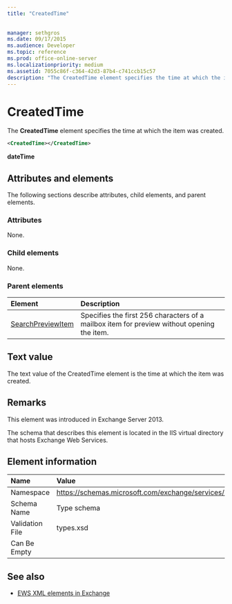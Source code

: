 ```yaml
---
title: "CreatedTime"
 
 
manager: sethgros
ms.date: 09/17/2015
ms.audience: Developer
ms.topic: reference
ms.prod: office-online-server
ms.localizationpriority: medium
ms.assetid: 7055c86f-c364-42d3-87b4-c741ccb15c57
description: "The CreatedTime element specifies the time at which the item was created."
---
```


# CreatedTime

The **CreatedTime** element specifies the time at which the item was created. 
  
```xml
<CreatedTime></CreatedTime>
```

 **dateTime**
## Attributes and elements

The following sections describe attributes, child elements, and parent elements.
  
### Attributes

None.
  
### Child elements

None.
  
### Parent elements

|**Element**|**Description**|
|:-----|:-----|
|[SearchPreviewItem](searchpreviewitem.md) <br/> |Specifies the first 256 characters of a mailbox item for preview without opening the item.  <br/> |
   
## Text value

The text value of the CreatedTime element is the time at which the item was created. 
  
## Remarks

This element was introduced in Exchange Server 2013.
  
The schema that describes this element is located in the IIS virtual directory that hosts Exchange Web Services.
  
## Element information

|**Name**|**Value**|
|:-----|:-----|
|Namespace  <br/> |https://schemas.microsoft.com/exchange/services/2006/types  <br/> |
|Schema Name  <br/> |Type schema  <br/> |
|Validation File  <br/> |types.xsd  <br/> |
|Can Be Empty  <br/> ||
   
## See also



- [EWS XML elements in Exchange](ews-xml-elements-in-exchange.md)

